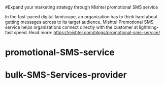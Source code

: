 #Expand your marketing strategy through Mishtel promotional SMS service

In the fast-paced digital landscape, an organization has to think hard about getting messages across to its target audience. Mishtel Promotional SMS service helps organizations connect directly with the customer at lightning-fast speed. Read more: https://mishtel.com/blogs/promotional-sms-service/
# promotional-SMS-service
# bulk-SMS-Services-provider
